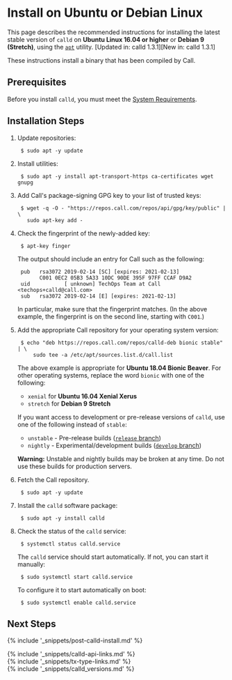 # Install on Ubuntu or Debian Linux

This page describes the recommended instructions for installing the latest stable version of `calld` on **Ubuntu Linux 16.04 or higher** or **Debian 9 (Stretch)**, using the [`apt`](https://help.ubuntu.com/lts/serverguide/apt.html) utility. [Updated in: calld 1.3.1][New in: calld 1.3.1]

These instructions install a binary that has been compiled by Call.


## Prerequisites

Before you install `calld`, you must meet the [System Requirements](system-requirements.html).


## Installation Steps

1. Update repositories:

        $ sudo apt -y update

2. Install utilities:

        $ sudo apt -y install apt-transport-https ca-certificates wget gnupg

3. Add Call's package-signing GPG key to your list of trusted keys:

        $ wget -q -O - "https://repos.call.com/repos/api/gpg/key/public" | \
          sudo apt-key add -

4. Check the fingerprint of the newly-added key:

        $ apt-key finger

    The output should include an entry for Call such as the following:

        pub   rsa3072 2019-02-14 [SC] [expires: 2021-02-13]
              C001 0EC2 05B3 5A33 10DC 90DE 395F 97FF CCAF D9A2
        uid           [ unknown] TechOps Team at Call <techops+calld@call.com>
        sub   rsa3072 2019-02-14 [E] [expires: 2021-02-13]

    In particular, make sure that the fingerprint matches. (In the above example, the fingerprint is on the second line, starting with `C001`.)

4. Add the appropriate Call repository for your operating system version:

        $ echo "deb https://repos.call.com/repos/calld-deb bionic stable" | \
            sudo tee -a /etc/apt/sources.list.d/call.list

    The above example is appropriate for **Ubuntu 18.04 Bionic Beaver**. For other operating systems, replace the word `bionic` with one of the following:

    - `xenial` for **Ubuntu 16.04 Xenial Xerus**
    - `stretch` for **Debian 9 Stretch**

    If you want access to development or pre-release versions of `calld`, use one of the following instead of `stable`:

    - `unstable` - Pre-release builds ([`release` branch](https://github.com/callchain/call-lib/tree/release))
    - `nightly` - Experimental/development builds ([`develop` branch](https://github.com/callchain/call-lib/tree/develop))

    **Warning:** Unstable and nightly builds may be broken at any time. Do not use these builds for production servers.

5. Fetch the Call repository.

        $ sudo apt -y update

6. Install the `calld` software package:

        $ sudo apt -y install calld

7. Check the status of the `calld` service:

        $ systemctl status calld.service

    The `calld` service should start automatically. If not, you can start it manually:

        $ sudo systemctl start calld.service

    To configure it to start automatically on boot:

        $ sudo systemctl enable calld.service



## Next Steps

{% include '_snippets/post-calld-install.md' %}


<!--{# common link defs #}-->
{% include '_snippets/calld-api-links.md' %}			
{% include '_snippets/tx-type-links.md' %}			
{% include '_snippets/calld_versions.md' %}
